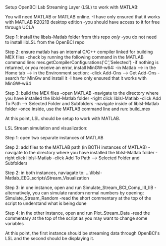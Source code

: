 Setup OpenBCI Lab Streaming Layer (LSL) to work with MATLAB:

You will need MATLAB or MATLAB online.
	-I have only ensured that it works with MATLAB R2021B desktop edition
	-you should have access to it for free through UCLA

Step 1: install the libsls-Matlab folder from this repo *only*
	-you do not need to install libLSL from the OpenBCI repo

Step 2: ensure matlab has an internal C/C++ compiler linked for building MEX files
	-check by running the following command in the MATLAB command line:
		 mex.getCompilerConfigurations('C','Selected')
	-if nothing is returned, or you receive an error, install MinGW-w64:
		-in Matlab --> in the Home tab --> in the Environment section:
		-click Add-Ons --> Get Add-Ons
		-search for MinGw and install it
	-I have only ensured that it works with MinGW-w64

Step 3: build the MEX files
	-open MATLAB
	-navigate to the directory where you have installed the liblsl-Matlab folder
	-right click liblsl-Matlab
		-click Add To Path --> Selected Folder and Subfolders
	-navigate inside of liblsl-Matlab folder
	-once inside, use the MATLAB command line and run:
		 build_mex

At this point, LSL should be setup to work with MATLAB.

LSL Stream simulation and visualization:

Step 1: open two separate instances of MATLAB

Step 2: add files to the MATLAB path (in BOTH instances of MATLAB)
	-navigate to the directory where you have installed the liblsl-Matlab folder
	-right click liblsl-Matlab
		-click Add To Path --> Selected Folder and Subfolders

Step 2: in both instances, naviagate to:
	 ...\liblsl-Matlab\_EEG_scripts\Stream_Visualization

Step 3: in one instance, open and run Simulate_Stream_BCI_Comp_III_IIB
	-alternatively, you can simulate random normal numbers by opening:
		Simulate_Stream_Random
	-read the short commentary at the top of the script to understand what is being done

Step 4: in the other instance, open and run Plot_Stream_Data
	-read the commentary at the top of the script as you may want to change some variables

At this point, the first instance should be streaming data through OpenBCI's LSL and the second should be displaying it.




